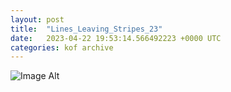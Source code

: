 ```yaml
---
layout:	post
title:	"Lines_Leaving_Stripes_23"
date:	2023-04-22 19:53:14.566492223 +0000 UTC
categories:	kof archive
---
```


![Image Alt](https://k0f.github.io/assets/Lines_Leaving_Stripes_23.png)